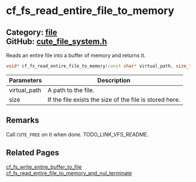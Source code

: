 [](../header.md ':include')

# cf_fs_read_entire_file_to_memory

Category: [file](https://github.com/RandyGaul/cute_framework/blob/master/docs/api_reference?id=file)  
GitHub: [cute_file_system.h](https://github.com/RandyGaul/cute_framework/blob/master/include/cute_file_system.h)  
---

Reads an entire file into a buffer of memory and returns it.

```cpp
void* cf_fs_read_entire_file_to_memory(const char* virtual_path, size_t* size);
```

Parameters | Description
--- | ---
virtual_path | A path to the file.
size | If the file exists the size of the file is stored here.

## Remarks

Call `CUTE_FREE` on it when done. TODO_LINK_VFS_README.

## Related Pages

[cf_fs_write_entire_buffer_to_file](https://github.com/RandyGaul/cute_framework/blob/master/docs/file/cf_fs_write_entire_buffer_to_file.md)  
[cf_fs_read_entire_file_to_memory_and_nul_terminate](https://github.com/RandyGaul/cute_framework/blob/master/docs/file/cf_fs_read_entire_file_to_memory_and_nul_terminate.md)  
